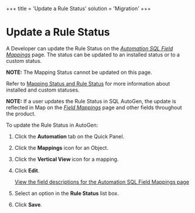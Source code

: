 +++
title = 'Update a Rule Status'
solution = 'Migration'
+++

# Update a Rule Status

A Developer can update the Rule Status on the
<span style="font-style: italic;">[Automation SQL Field
Mappings](../Page_Desc/Automation_SQL_Field_Mappings_H)</span> page.
The status can be updated to an installed status or to a custom status.

<span style="font-weight: bold;">NOTE:</span> The Mapping Status cannot
be updated on this page.

Refer to [Mapping Status and Rule
Status](../../Map/Use_Cases/Mapping_Status_and_Rule_Status) for more
information about installed and custom statuses.

<span style="font-weight: bold;">NOTE:</span> If a user updates the Rule
Status in SQL AutoGen, the update is reflected in Map on the
<span style="font-style: italic;">[Field
Mappings](../../Map/Page_Desc/Field_Mappings_H)</span> page and
other fields throughout the product.

To update the Rule Status in AutoGen:

1.  Click the **Automation** tab on the Quick Panel.

2.  Click the <span style="font-weight: bold;">Mappings</span> icon for
    an Object.

3.  Click the <span style="font-weight: bold;">Vertical View </span>icon
    for a mapping.

4.  Click <span style="font-weight: bold;">Edit</span>.
    
    [View the field descriptions for the Automation SQL Field Mappings
    page](../Page_Desc/Automation_SQL_Field_Mappings_H)

5.  Select an option in the
    <span style="font-weight: bold;"><span id="Rule Status" class="popUpLink">Rule
    Status</span></span> list box.

6.  Click <span style="font-weight: bold;">Save</span>.
